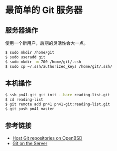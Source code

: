 # 最简单的 Git 服务器

## 服务器操作

使用一个新用户，后期的灵活性会大一点。

```bash
$ sudo mkdir /home/git
$ sudo useradd git
$ sudo mkdir -m 700 /home/git/.ssh
$ sudo cp ~/.ssh/authorized_keys /home/git/.ssh/
```

## 本机操作

```bash
$ ssh pn41-git git init --bare reading-list.git
$ cd reading-list
$ git remote add pn41 pn41-git:reading-list.git
$ git push pn41 master
```

## 参考链接

- [Host Git repositories on OpenBSD](https://rgz.ee/git.html)
- [Git on the Server](https://git-scm.com/book/en/v2/Git-on-the-Server-Setting-Up-the-Server)
